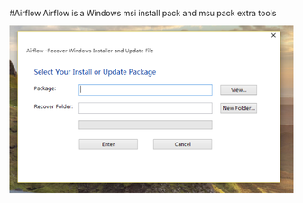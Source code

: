 #Airflow
Airflow is a Windows msi install pack and msu pack extra tools

![Airflow](./images/airflow.png)
